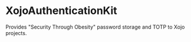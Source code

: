 # XojoAuthenticationKit
Provides "Security Through Obesity" password storage and TOTP to Xojo projects.
